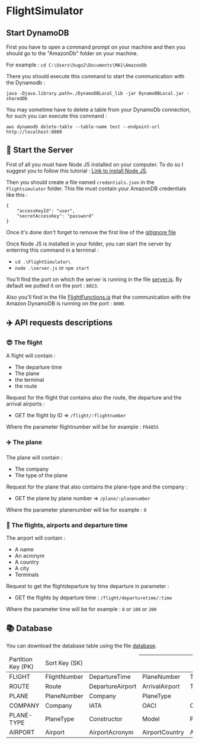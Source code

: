 # FlightSimulator

## Start DynamoDB

First you have to open a command prompt on your machine and then you should go to the "AmazonDb" folder on your machine.  

For example : `cd C:\Users\hugo2\Documents\MA1\AmazonDb` 

There you should execute this command to start the communication with the Dynamodb :  
   
`java -Djava.library.path=./DynamoDBLocal_lib -jar DynamoDBLocal.jar -sharedDb`

You may sometime have to delete a table from your DynamoDb connection, for such you can execute this command : 
  
`aws dynamodb delete-table --table-name test --endpoint-url http://localhost:8000`

## :signal_strength: Start the Server

First of all you must have Node JS installed on your computer. To do so I suggest you to follow this tutorial : 
[Link to install Node JS](https://code.visualstudio.com/docs/nodejs/nodejs-tutorial).

Then you should create a file named `credentials.json` in the `Flightsimulator` folder. This file must contain your AmazonDB credentials like this :
```properties
{
    "accessKeyId": "user",
    "secretAccessKey": "password"
}
```

Once it's done don't forget to remove the first line of the [gitignore file](.gitignore)

Once Node JS is installed in your folder, you can start the server by enterring this command in a terminal : 
- `cd .\FlightSimulator\ `
- `node .\server.js` or `npm start`  

You'll find the port on which the server is running in the file [server.js](./server.js). By default we putted it on the port : `8023`.

Also you'll find in the file [FlightFunctions.js](FlightFunctions.js) that the communication with the Amazon DynamoDB is running on the port : `8000`.

## :airplane: API requests descriptions   

### :sunglasses: The flight

A flight will contain :

- The departure time
- The plane
- the terminal
- the route

Request for the flight that contains also the route, the departure and the arrival airports :

- GET the flight by ID => `/flight/:flightnumber`

Where the parameter flightnumber will be for example : `FR4855`

### :airplane: The plane

The plane will contain :

- The company
- The type of the plane

Request for the plane that also contains the plane-type and the company :

- GET the plane by plane number => `/plane/:planenumber`

Where the parameter planenumber will be for example : `0`


### :tokyo_tower: The flights, airports and departure time

The airport will contain :

- A name
- An acronym
- A country
- A city
- Terminals

Request to get the flightdeparture by time departure in parameter :

- GET the flights by departure time : `/flight/departuretime/:time`

Where the parameter time will be for example : `0` or `100` or `200`

## :books: Database

You can download the database table using the file [database][database-file].

<table>
    <thead>
        <tr>
            <td>Partition Key (PK)</td>
            <td>Sort Key (SK)<td>            
            <th colspan=5>Attributes</th>
        </tr>
    </thead>
    <tbody>
        <tr>
        	<td>FLIGHT</td>
            <td>FlightNumber</td>
            <td>DepartureTime</td>
            <td>PlaneNumber</td>
            <td>Terminal</td>
            <td>Route</td>
        </tr>
        <tr>
        	<td>ROUTE</td>
            <td>Route</td>
            <td>DepartureAirport</td>
            <td>ArrivalAirport</td>
            <td>TimeOfFlight</td>
        </tr>
        <tr>
        	<td>PLANE</td>
            <td>PlaneNumber</td>
            <td>Company</td>
            <td>PlaneType</td>
        </tr>
        <tr>
        	<td>COMPANY</td>
            <td>Company</td>
            <td>IATA</td>
            <td>OACI</td>
            <td>CompanyCountry</td>
            <td>PlaneQuantity</td>
        </tr>
        <tr>
        	<td>PLANE-TYPE</td>
            <td>PlaneType</td>
            <td>Constructor</td>
            <td>Model</td>
            <td>PlanePassengers</td>
            <td>CruisingSpeed</td>
            <td>MaxSpeed</td>
        </tr>
        <tr>
        	<td>AIRPORT</td>
            <td>Airport</td>
            <td>AirportAcronym</td>
            <td>AirportCountry</td>
            <td>AirportCountry</td>
            <td>AirportTerminal</td>
        </tr>
    </tbody>
</table>

[database-file]: ./flight-simulator.json